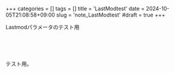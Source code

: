 +++
categories = []
tags = []
title = 'LastModtest'
date = 2024-10-05T21:08:58+09:00
slug = 'note_LastModtest'
#draft = true
+++

Lastmodパラメータのテスト用
<!--more-->
<br>
<br>
<br>

テスト用。


